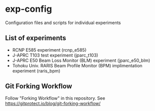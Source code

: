 # exp-config
Configuration files and scripts for individual experiments

## List of experiments
- RCNP E585 experiment (rcnp_e585)
- J-APRC T103 test experiment (jparc_t103)
- J-APRC E50 Beam Loss Monitor (BLM) experiment (jparc_e50_blm)
- Tohoku Univ. RARIS Beam Profile Monitor (BPM) implimentation experiment (raris_bpm)

## Git Forking Workflow
Follow "Forking Workflow" in this repository.
See https://gitprotect.io/blog/git-forking-workflow/
